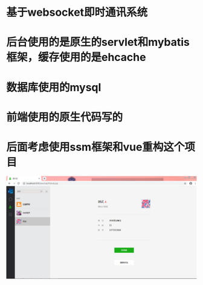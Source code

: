 # 基于websocket即时通讯系统
# 后台使用的是原生的servlet和mybatis框架，缓存使用的是ehcache
# 数据库使用的mysql
# 前端使用的原生代码写的
# 后面考虑使用ssm框架和vue重构这个项目
![Image text](https://github.com/dingxinwei/chat/blob/master/wxchat/img/%E5%9B%BE%E7%89%871.png)
